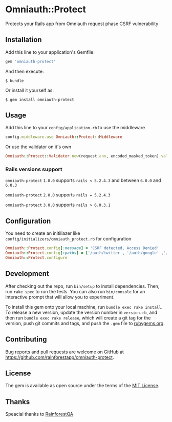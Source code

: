 # Omniauth::Protect

Protects your Rails app from Omniauth request phase CSRF vulnerability

## Installation

Add this line to your application's Gemfile:

```ruby
gem 'omniauth-protect'
```

And then execute:

    $ bundle

Or install it yourself as:

    $ gem install omniauth-protect

## Usage

Add this line to your `config/application.rb` to use the middleware

```ruby
config.middleware.use Omniauth::Protect::Middleware
```

Or use the validator on it's own

```ruby
Omniauth::Protect::Validator.new(request.env, encoded_masked_token).valid_csrf_token?
```

### Rails versions support

`omniauth-protect` `1.0.0` supports `rails < 5.2.4.3` and between `6.0.0` and `6.0.3`

`omniauth-protect` `2.0.0` supports `rails = 5.2.4.3`

`omniauth-protect` `3.0.0` supports `rails > 6.0.3.1`

## Configuration

You need to create an initiliazer like `config/initializers/omniauth_protect.rb` for configuration

```ruby
Omniauth::Protect.config[:message] = 'CSRF detected, Access Denied'
Omniauth::Protect.config[:paths] = ['/auth/twitter', '/auth/google' ,'/auth/github']
Omniauth::Protect.configure
```

## Development

After checking out the repo, run `bin/setup` to install dependencies. Then, run `rake spec` to run the tests. You can also run `bin/console` for an interactive prompt that will allow you to experiment.

To install this gem onto your local machine, run `bundle exec rake install`. To release a new version, update the version number in `version.rb`, and then run `bundle exec rake release`, which will create a git tag for the version, push git commits and tags, and push the `.gem` file to [rubygems.org](https://rubygems.org).

## Contributing

Bug reports and pull requests are welcome on GitHub at https://github.com/rainforestapp/omniauth-protect.

## License

The gem is available as open source under the terms of the [MIT License](https://opensource.org/licenses/MIT).


## Thanks

Speacial thanks to [RainforestQA](https://www.rainforestqa.com/)
